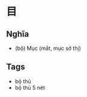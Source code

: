 # 目

## Nghĩa
* (bộ) Mục (mắt, mục sở thị)

## Tags
* bộ thủ
* bộ thủ 5 nét

<script>window.HANZI_FIELD='目';</script>
